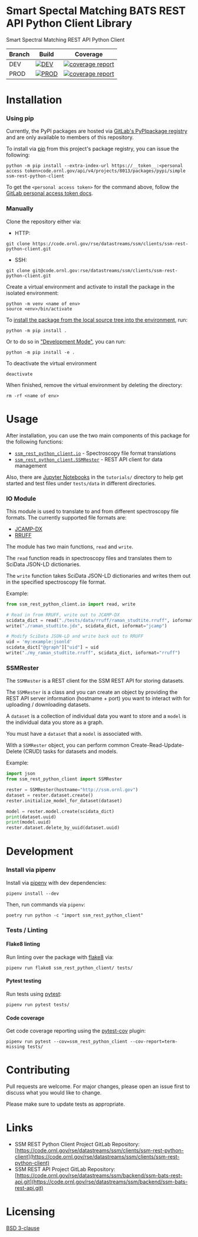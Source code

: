 # Smart Spectal Matching BATS REST API Python Client Library 

Smart Spectral Matching REST API Python Client

| Branch | Build | Coverage |
|--------|-------|----------|
| DEV    | [![DEV](https://code.ornl.gov/rse/datastreams/ssm/clients/ssm-rest-python-client/badges/dev/pipeline.svg)](https://code.ornl.gov/rse/datastreams/ssm/clients/ssm-rest-python-client/-/pipelines/dev/latest) | [![coverage report](https://code.ornl.gov/rse/datastreams/ssm/clients/ssm-rest-python-client/badges/dev/coverage.svg)](https://code.ornl.gov/rse/datastreams/ssm/clients/ssm-rest-python-client/-/commits/dev) |
| PROD    | [![PROD](https://code.ornl.gov/rse/datastreams/ssm/clients/ssm-rest-python-client/badges/master/pipeline.svg)](https://code.ornl.gov/rse/datastreams/ssm/clients/ssm-rest-python-client/-/pipelines/master/latest) | [![coverage report](https://code.ornl.gov/rse/datastreams/ssm/clients/ssm-rest-python-client/badges/qa/coverage.svg)](https://code.ornl.gov/rse/datastreams/ssm/clients/ssm-rest-python-client/-/commits/master) |

# Installation

### Using pip
Currently, the PyPI packages are hosted
via [GitLab's PyPIpackage registry](https://docs.gitlab.com/ee/user/packages/pypi_repository/)
and are only available to members of this repository.

To install via [pip](https://pip.pypa.io/en/stable/) from this project's package registry, you can issue the following:
```
python -m pip install --extra-index-url https://__token__:<personal access token>code.ornl.gov/api/v4/projects/8013/packages/pypi/simple ssm-rest-python-client
```

To get the `<personal access token>` for the command above,
follow the [GitLab personal access token docs](https://docs.gitlab.com/ee/user/profile/personal_access_tokens.html).

### Manually
Clone the repository either via:
 - HTTP:
```
git clone https://code.ornl.gov/rse/datastreams/ssm/clients/ssm-rest-python-client.git
```
 - SSH:
```
git clone git@code.ornl.gov:rse/datastreams/ssm/clients/ssm-rest-python-client.git
```

Create a virtual environment and activate to install the package in the isolated environment:
```
python -m venv <name of env>
source <env>/bin/activate
```

To [install the package from the local source tree into the environment](https://packaging.python.org/tutorials/installing-packages/#installing-from-a-local-src-tree), run:
```
python -m pip install .
```

Or to do so in ["Development Mode"](https://setuptools.readthedocs.io/en/latest/setuptools.html#development-mode), you can run:
```
python -m pip install -e .
```

To deactivate the virtual environment
```
deactivate
```

When finished, remove the virtual environment by deleting the directory:
```
rm -rf <name of env>
```

# Usage
After installation, you can use the two main components of this package for the
following functions:
* [`ssm_rest_python_client.io`](#io-module) - Spectroscopy file format translations
* [`ssm_rest_python_client.SSMRester`](#ssmrester) - REST API client for data management

Also, there are [Jupyter Notebooks](https://jupyter.org/)
in the `tutorials/` directory to help get started
and test files under `tests/data` in different directories.

### IO Module

This module is used to translate to and from different spectroscopy file formats.
The currently supported file formats are:
* [JCAMP-DX](http://jcamp-dx.org/)
* [RRUFF](https://rruff.info/)

The module has two main functions, `read` and `write`.

The `read` function reads in spectroscopy files
and translates them to SciData JSON-LD dictionaries.

The `write` function takes SciData JSON-LD dictionaries
and writes them out in the specified spectroscopy file format.

Example:
```python
from ssm_rest_python_client.io import read, write

# Read in from RRUFF, write out to JCAMP-DX
scidata_dict = read("./tests/data/rruff/raman_studtite.rruff", ioformat="rruff")
write("./raman_studtite.jdx", scidata_dict, ioformat="jcamp")

# Modify SciData JSON-LD and write back out to RRUFF
uid = 'my:example:jsonld'
scidata_dict["@graph"]["uid"] = uid
write("./my_raman_studtite.rruff", scidata_dict, ioformat="rruff")
```

### SSMRester

The `SSMRester` is a REST client for the SSM REST API for storing datasets.

The `SSMRester` is a class and you can create an object by providing
the REST API server information (hostname + port) you want to interact
with for uploading / downloading datasets.

A `dataset` is a collection of individual data you want to store
and a `model` is the individual data you store as a graph.

You must have a `dataset` that a `model` is associated with.

With a `SSMRester` object, you can perform common
Create-Read-Update-Delete (CRUD) tasks for datasets and models.

Example:
```python
import json
from ssm_rest_python_client import SSMRester

rester = SSMRester(hostname="http://ssm.ornl.gov")
dataset = rester.dataset.create()
rester.initialize_model_for_dataset(dataset)

model = rester.model.create(scidata_dict)
print(dataset.uuid)
print(model.uuid)
rester.dataset.delete_by_uuid(dataset.uuid)
```

# Development

### Install via pipenv

Install via [pipenv](https://pipenv.pypa.io/en/latest/) with dev dependencies:
```
pipenv install --dev
```

Then, run commands via `pipenv`:
```
poetry run python -c "import ssm_rest_python_client"
```

### Tests / Linting

#### Flake8 linting
Run linting over the package with [flake8](https://flake8.pycqa.org/en/latest/) via:
```
pipenv run flake8 ssm_rest_python_client/ tests/
```

#### Pytest testing
Run tests using [pytest](https://docs.pytest.org/en/stable/):
```
pipenv run pytest tests/
```

#### Code coverage

Get code coverage reporting using the [pytest-cov](https://pytest-cov.readthedocs.io/en/latest/) plugin:
```
pipenv run pytest --cov=ssm_rest_python_client --cov-report=term-missing tests/
```

# Contributing
Pull requests are welcome. For major changes, please open an issue first to discuss what you would like to change.

Please make sure to update tests as appropriate.

# Links
* SSM REST Python Client Project GitLab Repository: [https://code.ornl.gov/rse/datastreams/ssm/clients/ssm-rest-python-client](https://code.ornl.gov/rse/datastreams/ssm/clients/ssm-rest-python-client)
* SSM REST API Project GitLab Repository: [https://code.ornl.gov/rse/datastreams/ssm/backend/ssm-bats-rest-api.git](https://code.ornl.gov/rse/datastreams/ssm/backend/ssm-bats-rest-api.git)

# Licensing
[BSD 3-clause](https://choosealicense.com/licenses/bsd-3-clause/)

